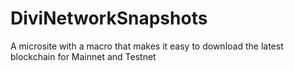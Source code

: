 # DiviNetworkSnapshots
A microsite with a macro that makes it easy to download the latest blockchain for Mainnet and Testnet
